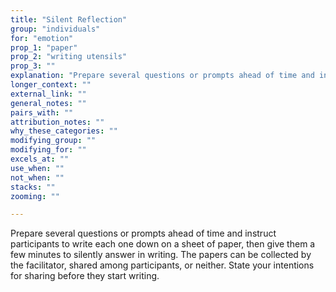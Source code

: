 ```yaml
---
title: "Silent Reflection"
group: "individuals"
for: "emotion"
prop_1: "paper"
prop_2: "writing utensils"
prop_3: ""
explanation: "Prepare several questions or prompts ahead of time and instruct participants to write each one down on a sheet of paper, then give them a few minutes to silently answer in writing. The papers can be collected by the facilitator, shared among participants, or neither. State your intentions for sharing before they start writing."
longer_context: ""
external_link: ""
general_notes: ""
pairs_with: ""
attribution_notes: ""
why_these_categories: ""
modifying_group: ""
modifying_for: ""
excels_at: ""
use_when: ""
not_when: ""
stacks: ""
zooming: ""

---
```


Prepare several questions or prompts ahead of time and instruct participants to write each one down on a sheet of paper, then give them a few minutes to silently answer in writing. The papers can be collected by the facilitator, shared among participants, or neither. State your intentions for sharing before they start writing.
